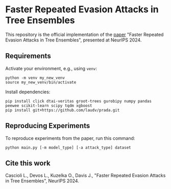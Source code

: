 # Faster Repeated Evasion Attacks in Tree Ensembles

This repository is the official implementation of the [paper](https://openreview.net/pdf?id=Ugr0yPzY71) "Faster Repeated Evasion Attacks in Tree Ensembles", presented at NeurIPS 2024. 

## Requirements

Activate your environment, e.g., using `venv`:
```
python -m venv my_new_venv
source my_new_venv/bin/activate
```

Install dependencies:
```
pip install click dtai-veritas groot-trees gurobipy numpy pandas peewee scikit-learn scipy tqdm xgboost
pip install git+https://github.com/laudv/prada.git
```

## Reproducing Experiments

To reproduce experiments from the paper, run this command:

```
python main.py [-m model_type] [-a attack_type] dataset
```

## Cite this work

Cascioli L., Devos L., Kuzelka O., Davis J., "Faster Repeated Evasion Attacks in Tree Ensembles", NeurIPS 2024.
